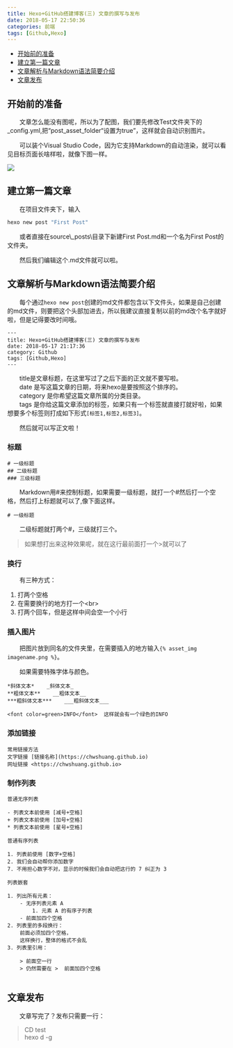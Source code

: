 ```yaml
---
title: Hexo+GitHub搭建博客(三) 文章的撰写与发布
date: 2018-05-17 22:50:36
categories: 前端
tags: [Github,Hexo]
---
```


* [开始前的准备](#开始前的准备)
* [建立第一篇文章](#建立第一篇文章)
* [文章解析与Markdown语法简要介绍](#文件解析与Markdown语法简要介绍)
* [文章发布](#文章发布)


## 开始前的准备

&emsp;&emsp;文章怎么能没有图呢，所以为了配图，我们要先修改Test文件夹下的_config.yml,把“post_asset_folder“设置为true”，这样就会自动识别图片。

&emsp;&emsp;可以装个Visual Studio Code，因为它支持Markdown的自动渲染，就可以看见目标页面长啥样啦，就像下图一样。

![](https://s2.ax1x.com/2019/08/07/e4xbQ0.png)

## 建立第一篇文章

&emsp;&emsp;在项目文件夹下，输入
```bash
hexo new post "First Post"
```
&emsp;&emsp;或者直接在source\\_posts\目录下新建First Post.md和一个名为First Post的文件夹。

&emsp;&emsp;然后我们编辑这个.md文件就可以啦。

## 文章解析与Markdown语法简要介绍

&emsp;&emsp;每个通过`hexo new post`创建的md文件都包含以下文件头，如果是自己创建的md文件，则要把这个头部加进去，所以我建议直接复制以前的md改个名字就好啦，但是记得要改时间哦。

```
---
title: Hexo+GitHub搭建博客(三) 文章的撰写与发布
date: 2018-05-17 21:17:36
category: Github
tags: [Github,Hexo]
---

```
&emsp;&emsp;title是文章标题，在这里写过了之后下面的正文就不要写啦。  
&emsp;&emsp;date 是写这篇文章的日期，将来hexo是要按照这个排序的。  
&emsp;&emsp;category 是你希望这篇文章所属的分类目录。  
&emsp;&emsp;tags 是你给这篇文章添加的标签，如果只有一个标签就直接打就好啦，如果想要多个标签则打成如下形式`[标签1,标签2,标签3]`。

&emsp;&emsp;然后就可以写正文啦！

### 标题
```
# 一级标题
## 二级标题
### 三级标题
```

&emsp;&emsp;Markdown用#来控制标题，如果需要一级标题，就打一个#然后打一个空格，然后打上标题就可以了,像下面这样。
```
# 一级标题
```

&emsp;&emsp;二级标题就打两个#，三级就打三个。

>如果想打出来这种效果呢，就在这行最前面打一个>就可以了

### 换行
&emsp;&emsp;有三种方式：
1. 打两个空格
2. 在需要换行的地方打一个\<br\>  
3. 打两个回车，但是这样中间会空一个小行

### 插入图片
&emsp;&emsp;把图片放到同名的文件夹里，在需要插入的地方输入`{% asset_img imagename.png %}`。

&emsp;&emsp;如果需要特殊字体与颜色。
```
*斜体文本*    _斜体文本_
**粗体文本**    __粗体文本__
***粗斜体文本***    ___粗斜体文本___

<font color=green>INFO</font>  这样就会有一个绿色的INFO

```

### 添加链接
```
常用链接方法
文字链接 [链接名称](https://chwshuang.github.io)
网址链接 <https://chwshuang.github.io>
```
### 制作列表
```
普通无序列表

- 列表文本前使用 [减号+空格]
+ 列表文本前使用 [加号+空格]
* 列表文本前使用 [星号+空格]

普通有序列表

1. 列表前使用 [数字+空格]
2. 我们会自动帮你添加数字
7. 不用担心数字不对，显示的时候我们会自动把这行的 7 纠正为 3

列表嵌套

1. 列出所有元素：
    - 无序列表元素 A
        1. 元素 A 的有序子列表
    - 前面加四个空格
2. 列表里的多段换行：
    前面必须加四个空格，
    这样换行，整体的格式不会乱
3. 列表里引用：

    > 前面空一行
    > 仍然需要在 >  前面加四个空格


```


## 文章发布

&emsp;&emsp;文章写完了？发布只需要一行：

>CD test  
>hexo d -g